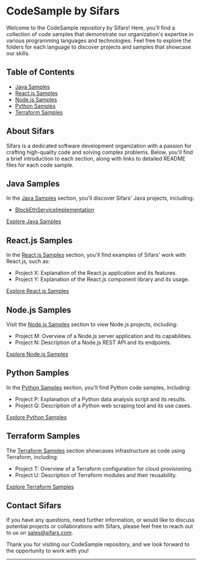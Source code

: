# CodeSample by Sifars

Welcome to the CodeSample repository by Sifars! Here, you'll find a collection of code samples that demonstrate our organization's expertise in various programming languages and technologies. Feel free to explore the folders for each language to discover projects and samples that showcase our skills.

## Table of Contents

- [Java Samples](<./Java Samples/README.md>)
- [React.js Samples](./ReactSamples/README.md)
- [Node.js Samples](< ./Node Samples/README.md>)
- [Python Samples](<./Python Samples/README.md>)
- [Terraform Samples](./TerraformSamples/README.md)

## About Sifars

Sifars is a dedicated software development organization with a passion for crafting high-quality code and solving complex problems. Below, you'll find a brief introduction to each section, along with links to detailed README files for each code sample.

## Java Samples

In the [Java Samples](<./Java Samples/README.md>) section, you'll discover Sifars' Java projects, including:

- [BlockEthServiceImplementation](<./Java Samples/BlockEthServiceImplementation.java>)

[Explore Java Samples](<./Java Samples/README.md>)

## React.js Samples

In the [React.js Samples](./ReactSamples/README.md) section, you'll find examples of Sifars' work with React.js, such as:

- Project X: Explanation of the React.js application and its features.
- Project Y: Explanation of the React.js component library and its usage.

[Explore React.js Samples](./ReactSamples/README.md)

## Node.js Samples

Visit the [Node.js Samples](./NodeSamples/README.md) section to view Node.js projects, including:

- Project M: Overview of a Node.js server application and its capabilities.
- Project N: Description of a Node.js REST API and its endpoints.

[Explore Node.js Samples](./NodeSamples/README.md)

## Python Samples

In the [Python Samples](./PythonSamples/README.md) section, you'll find Python code samples, including:

- Project P: Explanation of a Python data analysis script and its results.
- Project Q: Description of a Python web scraping tool and its use cases.

[Explore Python Samples](./PythonSamples/README.md)

## Terraform Samples

The [Terraform Samples](./TerraformSamples/README.md) section showcases infrastructure as code using Terraform, including:

- Project T: Overview of a Terraform configuration for cloud provisioning.
- Project U: Description of Terraform modules and their reusability.

[Explore Terraform Samples](./TerraformSamples/README.md)

## Contact Sifars

If you have any questions, need further information, or would like to discuss potential projects or collaborations with Sifars, please feel free to reach out to us on sales@sifars.com.

Thank you for visiting our CodeSample repository, and we look forward to the opportunity to work with you!

---



